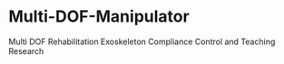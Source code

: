 # Multi-DOF-Manipulator
Multi DOF Rehabilitation Exoskeleton Compliance Control and Teaching Research

